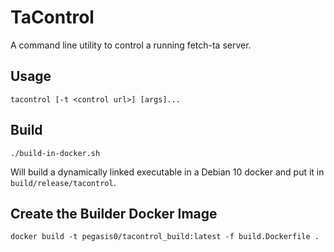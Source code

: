 # TaControl

A command line utility to control a running fetch-ta server.

## Usage

```
tacontrol [-t <control url>] [args]...
```

## Build

```
./build-in-docker.sh
```

Will build a dynamically linked executable in a Debian 10 docker and put it in `build/release/tacontrol`.

## Create the Builder Docker Image

```
docker build -t pegasis0/tacontrol_build:latest -f build.Dockerfile .
```
